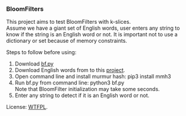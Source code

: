 ### BloomFilters
This project aims to test BloomFilters with k-slices.  
Assume we have a giant set of English words,
user enters any string to know if the string is an English word or not.
It is important not to use a dictionary or set because of memory constraints.

Steps to follow before using:
1. Download [bf.py](https://github.com/AbduazizKayumov/BloomFilters/blob/master/bf.py)
2. Download English words from to this [project](
https://github.com/dwyl/english-words/blob/master/words_alpha.txt).
3. Open command line and install murmur hash:
         pip3 install mmh3
4. Run bf.py from command line:
         python3 bf.py    
Note that BloomFilter initialization may take some seconds.
5. Enter any string to detect if it is an English word or not.

License: [WTFPL](https://en.wikipedia.org/wiki/WTFPL).
